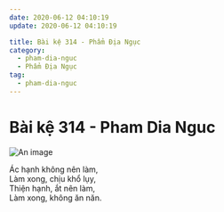 ```yaml
---
date: 2020-06-12 04:10:19
update: 2020-06-12 04:10:19

title: Bài kệ 314 - Phẩm Địa Ngục
category:
  - pham-dia-nguc
  - Phẩm Địa Ngục
tag:
  - pham-dia-nguc
---
```


# Bài kệ 314 - Pham Dia Nguc

![An image](/img/pham-dia-nguc/pham-dia-nguc-314.jpg)

Ác hạnh không nên làm,<br>Làm xong, chịu khổ lụy,<br>Thiện hạnh, ắt nên làm,<br>Làm xong, không ăn năn.<br>
